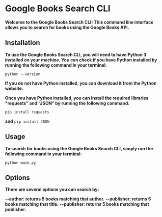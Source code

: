 # Google Books Search CLI

**Welcome to the Google Books Search CLI! This command line interface allows you to search for books using the Google Books API.**

## Installation

**To use the Google Books Search CLI, you will need to have Python 3 installed 
on your machine. You can check if you have Python installed by running the following 
command in your terminal:**

```python --version```

**If you do not have Python installed, you can download it from the Python website.**

**Once you have Python installed, you can install the required libraries "requests" and "JSON" 
by running the following command:**

```pip install requests```

**and**
```pip install JSON```

## Usage

**To search for books using the Google Books Search CLI, simply run the following command in your terminal:**

```python main.py```

## Options

**There are several options you can search by:**

**--author: returns 5 books matching that author.**
**--publisher: returns 5 books matching that title.**
**--publisher: returns 5 books matching that publisher.**
